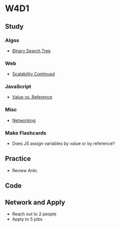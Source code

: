 # W4D1

## Study

### Algos

* [Binary Search Tree](https://www.youtube.com/watch?v=9Jry5-82I68&t=)

### Web

* [Scalability Continued](https://www.youtube.com/watch?v=-W9F__D3oY4&t)

### JavaScript

* [Value vs. Reference](https://medium.freecodecamp.org/the-definitive-javascript-handbook-for-a-developer-interview-44ffc6aeb54e)

### Misc

* [Networking](https://www.youtube.com/playlist?list=PLowKtXNTBypH19whXTVoG3oKSuOcw_XeW)

### Make Flashcards

* Does JS assign variables by value or by reference?

## Practice

* Review Anki.

## Code

## Network and Apply

* Reach out to 2 people
* Apply to 5 jobs
